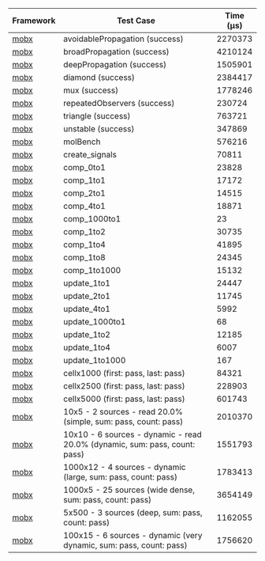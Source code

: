 | Framework | Test Case | Time (μs) |
| --- | --- | --- |
| [mobx](https://github.com/mobxjs/mobx.dart) | avoidablePropagation (success) | 2270373 |
| [mobx](https://github.com/mobxjs/mobx.dart) | broadPropagation (success) | 4210124 |
| [mobx](https://github.com/mobxjs/mobx.dart) | deepPropagation (success) | 1505901 |
| [mobx](https://github.com/mobxjs/mobx.dart) | diamond (success) | 2384417 |
| [mobx](https://github.com/mobxjs/mobx.dart) | mux (success) | 1778246 |
| [mobx](https://github.com/mobxjs/mobx.dart) | repeatedObservers (success) | 230724 |
| [mobx](https://github.com/mobxjs/mobx.dart) | triangle (success) | 763721 |
| [mobx](https://github.com/mobxjs/mobx.dart) | unstable (success) | 347869 |
| [mobx](https://github.com/mobxjs/mobx.dart) | molBench | 576216 |
| [mobx](https://github.com/mobxjs/mobx.dart) | create_signals | 70811 |
| [mobx](https://github.com/mobxjs/mobx.dart) | comp_0to1 | 23828 |
| [mobx](https://github.com/mobxjs/mobx.dart) | comp_1to1 | 17172 |
| [mobx](https://github.com/mobxjs/mobx.dart) | comp_2to1 | 14515 |
| [mobx](https://github.com/mobxjs/mobx.dart) | comp_4to1 | 18871 |
| [mobx](https://github.com/mobxjs/mobx.dart) | comp_1000to1 | 23 |
| [mobx](https://github.com/mobxjs/mobx.dart) | comp_1to2 | 30735 |
| [mobx](https://github.com/mobxjs/mobx.dart) | comp_1to4 | 41895 |
| [mobx](https://github.com/mobxjs/mobx.dart) | comp_1to8 | 24345 |
| [mobx](https://github.com/mobxjs/mobx.dart) | comp_1to1000 | 15132 |
| [mobx](https://github.com/mobxjs/mobx.dart) | update_1to1 | 24447 |
| [mobx](https://github.com/mobxjs/mobx.dart) | update_2to1 | 11745 |
| [mobx](https://github.com/mobxjs/mobx.dart) | update_4to1 | 5992 |
| [mobx](https://github.com/mobxjs/mobx.dart) | update_1000to1 | 68 |
| [mobx](https://github.com/mobxjs/mobx.dart) | update_1to2 | 12185 |
| [mobx](https://github.com/mobxjs/mobx.dart) | update_1to4 | 6007 |
| [mobx](https://github.com/mobxjs/mobx.dart) | update_1to1000 | 167 |
| [mobx](https://github.com/mobxjs/mobx.dart) | cellx1000 (first: pass, last: pass) | 84321 |
| [mobx](https://github.com/mobxjs/mobx.dart) | cellx2500 (first: pass, last: pass) | 228903 |
| [mobx](https://github.com/mobxjs/mobx.dart) | cellx5000 (first: pass, last: pass) | 601743 |
| [mobx](https://github.com/mobxjs/mobx.dart) | 10x5 - 2 sources - read 20.0% (simple, sum: pass, count: pass) | 2010370 |
| [mobx](https://github.com/mobxjs/mobx.dart) | 10x10 - 6 sources - dynamic - read 20.0% (dynamic, sum: pass, count: pass) | 1551793 |
| [mobx](https://github.com/mobxjs/mobx.dart) | 1000x12 - 4 sources - dynamic (large, sum: pass, count: pass) | 1783413 |
| [mobx](https://github.com/mobxjs/mobx.dart) | 1000x5 - 25 sources (wide dense, sum: pass, count: pass) | 3654149 |
| [mobx](https://github.com/mobxjs/mobx.dart) | 5x500 - 3 sources (deep, sum: pass, count: pass) | 1162055 |
| [mobx](https://github.com/mobxjs/mobx.dart) | 100x15 - 6 sources - dynamic (very dynamic, sum: pass, count: pass) | 1756620 |
